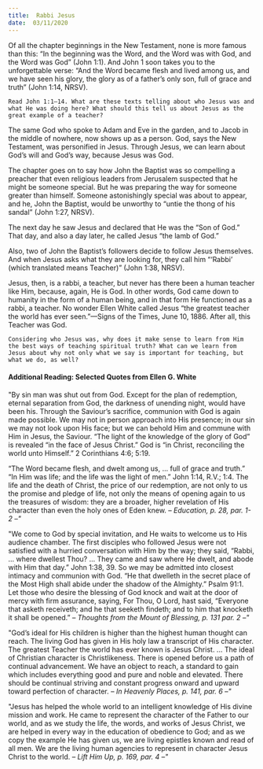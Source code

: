 ```yaml
---
title:  Rabbi Jesus
date:  03/11/2020
---
```


Of all the chapter beginnings in the New Testament, none is more famous than this: “In the beginning was the Word, and the Word was with God, and the Word was God” (John 1:1). And John 1 soon takes you to the unforgettable verse: “And the Word became flesh and lived among us, and we have seen his glory, the glory as of a father’s only son, full of grace and truth” (John 1:14, NRSV).

`Read John 1:1–14. What are these texts telling about who Jesus was and what He was doing here? What should this tell us about Jesus as the great example of a teacher?`

The same God who spoke to Adam and Eve in the garden, and to Jacob in the middle of nowhere, now shows up as a person. God, says the New Testament, was personified in Jesus. Through Jesus, we can learn about God’s will and God’s way, because Jesus was God.

The chapter goes on to say how John the Baptist was so compelling a preacher that even religious leaders from Jerusalem suspected that he might be someone special. But he was preparing the way for someone greater than himself. Someone astonishingly special was about to appear, and he, John the Baptist, would be unworthy to “untie the thong of his sandal” (John 1:27, NRSV).

The next day he saw Jesus and declared that He was the “Son of God.” That day, and also a day later, he called Jesus “the lamb of God.”

Also, two of John the Baptist’s followers decide to follow Jesus themselves. And when Jesus asks what they are looking for, they call him “‘Rabbi’ (which translated means Teacher)” (John 1:38, NRSV).

Jesus, then, is a rabbi, a teacher, but never has there been a human teacher like Him, because, again, He is God. In other words, God came down to humanity in the form of a human being, and in that form He functioned as a rabbi, a teacher. No wonder Ellen White called Jesus “the greatest teacher the world has ever seen.”—Signs of the Times, June 10, 1886. After all, this Teacher was God.

`Considering who Jesus was, why does it make sense to learn from Him the best ways of teaching spiritual truth? What can we learn from Jesus about why not only what we say is important for teaching, but what we do, as well?`

#### Additional Reading: Selected Quotes from Ellen G. White

"By sin man was shut out from God. Except for the plan of redemption, eternal separation from God, the darkness of unending night, would have been his. Through the Saviour’s sacrifice, communion with God is again made possible. We may not in person approach into His presence; in our sin we may not look upon His face; but we can behold Him and commune with Him in Jesus, the Saviour. “The light of the knowledge of the glory of God” is revealed “in the face of Jesus Christ.” God is “in Christ, reconciling the world unto Himself.” 2 Corinthians 4:6; 5:19.

“The Word became flesh, and dwelt among us, ... full of grace and truth.” “In Him was life; and the life was the light of men.” John 1:14, R.V.; 1:4. The life and the death of Christ, the price of our redemption, are not only to us the promise and pledge of life, not only the means of opening again to us the treasures of wisdom: they are a broader, higher revelation of His character than even the holy ones of Eden knew. _– Education, p. 28, par. 1-2 –"_

"We come to God by special invitation, and He waits to welcome us to His audience chamber. The first disciples who followed Jesus were not satisfied with a hurried conversation with Him by the way; they said, “Rabbi, ... where dwellest Thou? ... They came and saw where He dwelt, and abode with Him that day.” John 1:38, 39. So we may be admitted into closest intimacy and communion with God. “He that dwelleth in the secret place of the Most High shall abide under the shadow of the Almighty.” Psalm 91:1. Let those who desire the blessing of God knock and wait at the door of mercy with firm assurance, saying, For Thou, O Lord, hast said, “Everyone that asketh receiveth; and he that seeketh findeth; and to him that knocketh it shall be opened.” _– Thoughts from the Mount of Blessing, p. 131 par. 2 –"_

"God’s ideal for His children is higher than the highest human thought can reach. The living God has given in His holy law a transcript of His character. The greatest Teacher the world has ever known is Jesus Christ. ... The ideal of Christian character is Christlikeness. There is opened before us a path of continual advancement. We have an object to reach, a standard to gain which includes everything good and pure and noble and elevated. There should be continual striving and constant progress onward and upward toward perfection of character. _– In Heavenly Places, p. 141, par. 6 –"_

"Jesus has helped the whole world to an intelligent knowledge of His divine mission and work. He came to represent the character of the Father to our world, and as we study the life, the words, and works of Jesus Christ, we are helped in every way in the education of obedience to God; and as we copy the example He has given us, we are living epistles known and read of all men. We are the living human agencies to represent in character Jesus Christ to the world. _– Lift Him Up, p. 169, par. 4 –"_